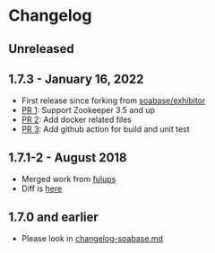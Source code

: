 # Changelog

## Unreleased

## 1.7.3 - January 16, 2022

* First release since forking from [soabase/exhibitor](https://github.com/soabase/exhibitor)
* [PR 1](https://github.com/bringg/exhibitor/pull/1): Support Zookeeper 3.5 and up
* [PR 2](https://github.com/bringg/exhibitor/pull/2): Add docker related files
* [PR 3](https://github.com/bringg/exhibitor/pull/3): Add github action for build and unit test

## 1.7.1-2 - August 2018

* Merged work from [fulups](https://github.com/fulups)
* Diff is [here](https://github.com/soabase/exhibitor/compare/master...bringg:50bcab7)

## 1.7.0 and earlier

* Please look in [changelog-soabase.md](changelog-soabase.md)
